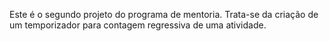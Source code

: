 Este é o segundo projeto do programa de mentoria.
Trata-se da criação de um temporizador para contagem regressiva de uma atividade.